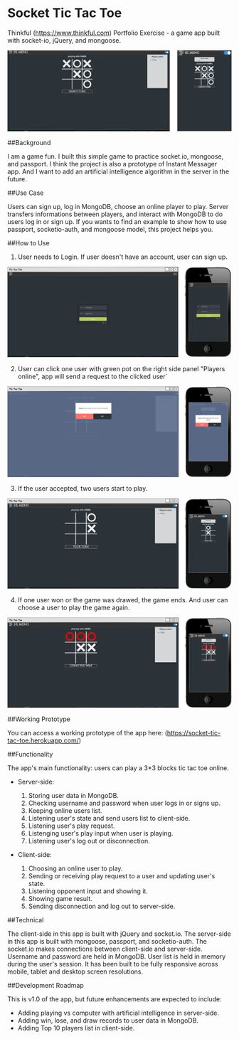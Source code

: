 # Socket Tic Tac Toe

Thinkful (https://www.thinkful.com) Portfolio Exercise - a game app built with socket-io, jQuery, and mongoose.

![Screenshot](https://github.com/wangmeng255/socket-ttt/blob/dev/images/tic-tac-toe-ini.png "Screenshot")

##Background

I am a game fun. I built this simple game to practice socket.io, mongoose, and passport. I think the project is also a prototype of Instant Messager app. And I want to add  an artificial intelligence algorithm in the server in the future.

##Use Case

Users can sign up, log in MongoDB, choose an online player to play. Server transfers informations between players, and interact with MongoDB to do users log in or sign up. If you wants to find an example to show how to use passport, socketio-auth, and mongoose model, this project helps you.

##How to Use

1. User needs to Login. If user doesn't have an account, user can sign up.

![tic tac toe login](https://github.com/wangmeng255/socket-ttt/blob/dev/images/tic-tac-toe-login.png "log in Tic Tac Toe")

2. User can click one user with green pot on the right side panel "Players online", app will send a request to the clicked user`

![tic tac toe request](https://github.com/wangmeng255/socket-ttt/blob/dev/images/tic-tac-toe-request.png "request Tic Tac Toe")

3. If the user accepted, two users start to play.

![tic tac toe playing](https://github.com/wangmeng255/socket-ttt/blob/dev/images/tic-tac-toe-playing.png "play Tic Tac Toe")

4. If one user won or the game was drawed, the game ends. And user can choose a user to play the game again. 

![tic tac toe win](https://github.com/wangmeng255/socket-ttt/blob/dev/images/tic-tac-toe-win.png "win Tic Tac Toe")

##Working Prototype

You can access a working prototype of the app here: (https://socket-tic-tac-toe.herokuapp.com/)

##Functionality

The app's main functionality: users can play a 3*3 blocks tic tac toe online.

* Server-side:
    1. Storing user data in MongoDB.
    2. Checking username and password when user logs in or signs up.
    3. Keeping online users list.
    4. Listening user's state and send users list to client-side.
    5. Listening user's play request.
    6. Listenging user's play input when user is playing.
    7. Listening user's log out or disconnection.

* Client-side: 
    1. Choosing an online user to play.
    2. Sending or receiving play request to a user and updating user's state.
    3. Listening opponent input and showing it.
    4. Showing game result.
    5. Sending disconnection and log out to server-side.


##Technical

The client-side in this app is built with jQuery and socket.io. The server-side in this app is built with mongoose, passport, and socketio-auth. The socket.io makes connections between client-side and server-side. Username and password are held in MongoDB. User list is held in memory during the user's session. It has been built to be fully responsive across mobile, tablet and desktop screen resolutions.

##Development Roadmap

This is v1.0 of the app, but future enhancements are expected to include:

* Adding playing vs computer with artificial intelligence in server-side.
* Adding win, lose, and draw records to user data in MongoDB.
* Adding Top 10 players list in client-side.
